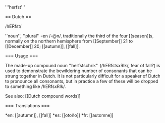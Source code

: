'''herfst'''

== Dutch == 

/hERfst/

''noun'', ''plural'' -en /-@n/, traditionally the third of the four [[season]]s, normally on the northern hemisphere from [[September]] 21 to [[December]] 20; [[autumn]], [[fall]].

=== Usage ===

The made-up compound noun ''herfstschrik'' (/hERfstsxRIk/, fear of fall?) is used to demonstrate the bewildering number of consonants that can be strung together in Dutch. It is not particularly difficult for a speaker of Dutch to pronounce all consonants, but in practice a few of these will be dropped to something like /hERfsxRIk/.

See also: [[Dutch compound words]]

=== Translations ===

*en: [[autumn]], [[fall]]
*es: [[otoño]]
*fr: [[automne]]